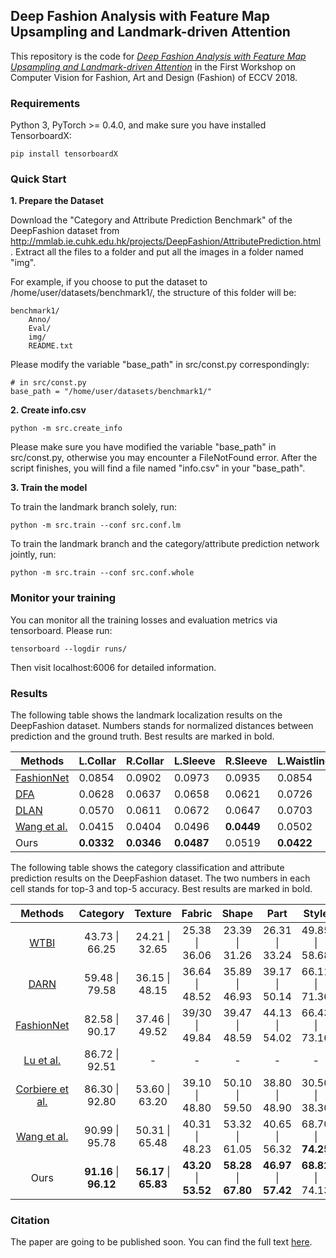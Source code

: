 ## Deep Fashion Analysis with Feature Map Upsampling and Landmark-driven Attention

This repository is the code for [*Deep Fashion Analysis with Feature Map Upsampling and Landmark-driven Attention*](https://drive.google.com/file/d/1Dyj0JIziIrTRWMWDfPOapksnJM5iPzEi/view) in the First Workshop on Computer Vision for Fashion, Art and Design (Fashion) of ECCV 2018.



### Requirements

Python 3, PyTorch >= 0.4.0, and make sure you have installed TensorboardX:

```
pip install tensorboardX
```

### Quick Start

__1\. Prepare the Dataset__

Download the "Category and Attribute Prediction Benchmark" of the DeepFashion dataset from http://mmlab.ie.cuhk.edu.hk/projects/DeepFashion/AttributePrediction.html . Extract all the files to a folder and put all the images in a folder named "img".

For example, if you choose to put the dataset to /home/user/datasets/benchmark1/, the structure of this folder will be:

```
benchmark1/
    Anno/
    Eval/
    img/
    README.txt
```

Please modify the variable "base_path" in src/const.py correspondingly:

```
# in src/const.py
base_path = "/home/user/datasets/benchmark1/"
```


__2\. Create info.csv__

```
python -m src.create_info
```

Please make sure you have modified the variable "base_path" in src/const.py, otherwise you may encounter a FileNotFound error. After the script finishes, you will find a file named "info.csv" in your "base_path".

__3. Train the model__

To train the landmark branch solely, run:

```
python -m src.train --conf src.conf.lm
```


To train the landmark branch and the category/attribute prediction network jointly, run:

```
python -m src.train --conf src.conf.whole
```


### Monitor your training

You can monitor all the training losses and evaluation metrics via tensorboard. Please run:

```
tensorboard --logdir runs/
```

Then visit localhost:6006 for detailed information.

### Results

The following table shows the landmark localization results on the DeepFashion dataset. Numbers stands for normalized distances between prediction and the ground truth. Best results are marked in bold.

| Methods     | L.Collar   | R.Collar   | L.Sleeve | R.Sleeve | L.Waistline | R.Waistline | L.Hem      | R.Hem      | Avg.   |
|-------------|------------|------------|----------|----------|-------------|-------------|------------|------------|--------|
| [FashionNet](https://www.cv-foundation.org/openaccess/content_cvpr_2016/papers/Liu_DeepFashion_Powering_Robust_CVPR_2016_paper.pdf)  | 0.0854     | 0.0902     | 0.0973   | 0.0935   | 0.0854      | 0.0845      | 0.0812     | 0.0823     | 0.0872 |
| [DFA](https://arxiv.org/pdf/1608.03049)         | 0.0628     | 0.0637     | 0.0658   | 0.0621   | 0.0726      | 0.0702      | 0.0658     | 0.0663     | 0.0660 |
| [DLAN](https://arxiv.org/pdf/1708.02044)        | 0.0570     | 0.0611     | 0.0672   | 0.0647   | 0.0703      | 0.0694      | 0.0624     | 0.0627     | 0.0643 |
| [Wang et al.](http://web.cs.ucla.edu/~yuanluxu/publications/fashion_grammar_cvpr18.pdf) | 0.0415     | 0.0404     | 0.0496   | **0.0449**   | 0.0502      | 0.0523      | **0.0537** | **0.0551** | 0.0484 |
| Ours        | **0.0332** | **0.0346** | **0.0487**   | 0.0519   | **0.0422**      | **0.0429**  | 0.0620     | 0.0639     | **0.0474** |

The following table shows the category classification and attribute prediction results on the DeepFashion dataset. The two numbers in each cell stands for top-3 and top-5 accuracy. Best results are marked in bold.

| Methods         | Category               | Texture                | Fabric         | Shape                  | Part                    | Style              | All                |
|:---------------:|:----------------------:|:----------------------:|:--------------:|:----------------------:|:-----------------------:|:------------------:|:------------------:|
| [WTBI](https://pdfs.semanticscholar.org/b185/f0a39384ceb3c4923196aeed6d68830a069f.pdf)            |  43.73 \| 66.25        | 24.21 \| 32.65         | 25.38 \| 36.06 | 23.39 \| 31.26         | 26.31 \| 33.24          | 49.85 \| 58.68     | 27.46 \| 35.37     |
| [DARN](https://www.cv-foundation.org/openaccess/content_iccv_2015/papers/Huang_Cross-Domain_Image_Retrieval_ICCV_2015_paper.pdf)            | 59.48 \| 79.58         | 36.15 \| 48.15         | 36.64 \| 48.52 | 35.89 \| 46.93         | 39.17 \| 50.14          | 66.11 \| 71.36     | 42.35 \| 51.95     |
| [FashionNet](https://www.cv-foundation.org/openaccess/content_cvpr_2016/papers/Liu_DeepFashion_Powering_Robust_CVPR_2016_paper.pdf)      | 82.58 \| 90.17         | 37.46 \| 49.52         | 39/30 \| 49.84 | 39.47 \| 48.59         | 44.13 \| 54.02          | 66.43 \| 73.16     | 45.52 \| 54.61     |
| [Lu et al.](http://openaccess.thecvf.com/content_cvpr_2017/papers/Lu_Fully-Adaptive_Feature_Sharing_CVPR_2017_paper.pdf)       | 86.72 \| 92.51         |        -              |     -         |     -                  |     -                   |     -              |     -              |
| [Corbiere et al.](https://arxiv.org/pdf/1709.09426) | 86.30 \| 92.80         | 53.60 \| 63.20         | 39.10 \| 48.80 | 50.10 \| 59.50         | 38.80 \| 48.90          | 30.50 \| 38.30     | 23.10 \| 30.40     |
| [Wang et al.](http://web.cs.ucla.edu/~yuanluxu/publications/fashion_grammar_cvpr18.pdf)       | 90.99 \| 95.78         | 50.31 \| 65.48         | 40.31 \| 48.23 | 53.32 \| 61.05         | 40.65 \| 56.32          | 68.70 \| **74.25** | 51.53 \| 60.95     |
| Ours          | **91.16** \| **96.12** | **56.17** \| **65.83** | **43.20** \| **53.52** | **58.28** \| **67.80** | **46.97** \| **57.42**  | **68.82** \| 74.13 | **54.69** \| **63.74** |

### Citation

The paper are going to be published soon. You can find the full text [here](https://drive.google.com/file/d/1Dyj0JIziIrTRWMWDfPOapksnJM5iPzEi/view).